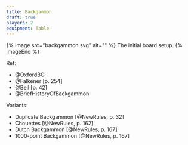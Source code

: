 ```yaml
---
title: Backgammon
draft: true
players: 2
equipment: Table
---
```



{% image src="backgammon.svg" alt="" %}
The initial board setup.
{% imageEnd %}

Ref:
- @OxfordBG
- @Falkener [p. 254]
- @Bell [p. 42]
- @BriefHistoryOfBackgammon

Variants:

- Duplicate Backgammon [@NewRules, p. 32]
- Chouettes [@NewRules, p. 162]
- Dutch Backgammon [@NewRules, p. 167]
- 1000-point Backgammon [@NewRules, p. 167]
